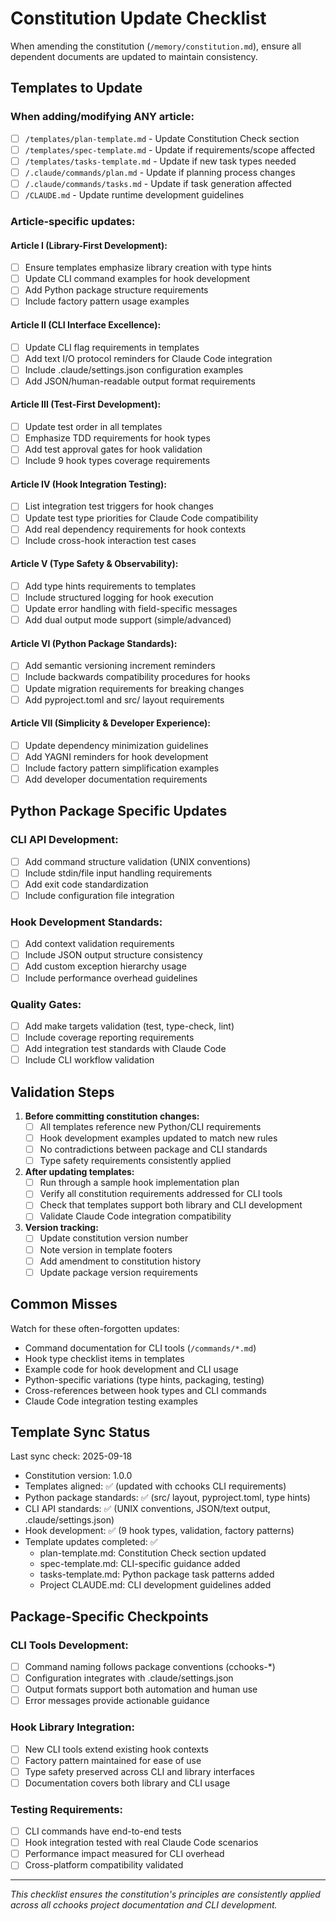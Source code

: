 # Constitution Update Checklist

When amending the constitution (`/memory/constitution.md`), ensure all dependent documents are updated to maintain consistency.

## Templates to Update

### When adding/modifying ANY article:
- [ ] `/templates/plan-template.md` - Update Constitution Check section
- [ ] `/templates/spec-template.md` - Update if requirements/scope affected
- [ ] `/templates/tasks-template.md` - Update if new task types needed
- [ ] `/.claude/commands/plan.md` - Update if planning process changes
- [ ] `/.claude/commands/tasks.md` - Update if task generation affected
- [ ] `/CLAUDE.md` - Update runtime development guidelines

### Article-specific updates:

#### Article I (Library-First Development):
- [ ] Ensure templates emphasize library creation with type hints
- [ ] Update CLI command examples for hook development
- [ ] Add Python package structure requirements
- [ ] Include factory pattern usage examples

#### Article II (CLI Interface Excellence):
- [ ] Update CLI flag requirements in templates
- [ ] Add text I/O protocol reminders for Claude Code integration
- [ ] Include .claude/settings.json configuration examples
- [ ] Add JSON/human-readable output format requirements

#### Article III (Test-First Development):
- [ ] Update test order in all templates
- [ ] Emphasize TDD requirements for hook types
- [ ] Add test approval gates for hook validation
- [ ] Include 9 hook types coverage requirements

#### Article IV (Hook Integration Testing):
- [ ] List integration test triggers for hook changes
- [ ] Update test type priorities for Claude Code compatibility
- [ ] Add real dependency requirements for hook contexts
- [ ] Include cross-hook interaction test cases

#### Article V (Type Safety & Observability):
- [ ] Add type hints requirements to templates
- [ ] Include structured logging for hook execution
- [ ] Update error handling with field-specific messages
- [ ] Add dual output mode support (simple/advanced)

#### Article VI (Python Package Standards):
- [ ] Add semantic versioning increment reminders
- [ ] Include backwards compatibility procedures for hooks
- [ ] Update migration requirements for breaking changes
- [ ] Add pyproject.toml and src/ layout requirements

#### Article VII (Simplicity & Developer Experience):
- [ ] Update dependency minimization guidelines
- [ ] Add YAGNI reminders for hook development
- [ ] Include factory pattern simplification examples
- [ ] Add developer documentation requirements

## Python Package Specific Updates

### CLI API Development:
- [ ] Add command structure validation (UNIX conventions)
- [ ] Include stdin/file input handling requirements
- [ ] Add exit code standardization
- [ ] Include configuration file integration

### Hook Development Standards:
- [ ] Add context validation requirements
- [ ] Include JSON output structure consistency
- [ ] Add custom exception hierarchy usage
- [ ] Include performance overhead guidelines

### Quality Gates:
- [ ] Add make targets validation (test, type-check, lint)
- [ ] Include coverage reporting requirements
- [ ] Add integration test standards with Claude Code
- [ ] Include CLI workflow validation

## Validation Steps

1. **Before committing constitution changes:**
   - [ ] All templates reference new Python/CLI requirements
   - [ ] Hook development examples updated to match new rules
   - [ ] No contradictions between package and CLI standards
   - [ ] Type safety requirements consistently applied

2. **After updating templates:**
   - [ ] Run through a sample hook implementation plan
   - [ ] Verify all constitution requirements addressed for CLI tools
   - [ ] Check that templates support both library and CLI development
   - [ ] Validate Claude Code integration compatibility

3. **Version tracking:**
   - [ ] Update constitution version number
   - [ ] Note version in template footers
   - [ ] Add amendment to constitution history
   - [ ] Update package version requirements

## Common Misses

Watch for these often-forgotten updates:
- Command documentation for CLI tools (`/commands/*.md`)
- Hook type checklist items in templates
- Example code for hook development and CLI usage
- Python-specific variations (type hints, packaging, testing)
- Cross-references between hook types and CLI commands
- Claude Code integration testing examples

## Template Sync Status

Last sync check: 2025-09-18
- Constitution version: 1.0.0
- Templates aligned: ✅ (updated with cchooks CLI requirements)
- Python package standards: ✅ (src/ layout, pyproject.toml, type hints)
- CLI API standards: ✅ (UNIX conventions, JSON/text output, .claude/settings.json)
- Hook development: ✅ (9 hook types, validation, factory patterns)
- Template updates completed: ✅
  - plan-template.md: Constitution Check section updated
  - spec-template.md: CLI-specific guidance added
  - tasks-template.md: Python package task patterns added
  - Project CLAUDE.md: CLI development guidelines added

## Package-Specific Checkpoints

### CLI Tools Development:
- [ ] Command naming follows package conventions (cchooks-*)
- [ ] Configuration integrates with .claude/settings.json
- [ ] Output formats support both automation and human use
- [ ] Error messages provide actionable guidance

### Hook Library Integration:
- [ ] New CLI tools extend existing hook contexts
- [ ] Factory pattern maintained for ease of use
- [ ] Type safety preserved across CLI and library interfaces
- [ ] Documentation covers both library and CLI usage

### Testing Requirements:
- [ ] CLI commands have end-to-end tests
- [ ] Hook integration tested with real Claude Code scenarios
- [ ] Performance impact measured for CLI overhead
- [ ] Cross-platform compatibility validated

---

*This checklist ensures the constitution's principles are consistently applied across all cchooks project documentation and CLI development.*